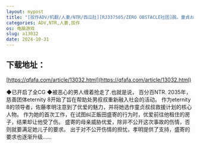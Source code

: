```yaml
---
layout: mypost
title: "[拔作ADV/机翻/人妻/NTR/西瓜肚][RJ337505/ZERO OBSTACLE社团]脱。童貞おじさん支援計画 ～無敵の人に愛妻をNTRれまして～[Ver1.0][PC/3G]"
categories: ADV,NTR,人妻,拔作
os: 电脑游戏
slug: a13032
date: 2024-10-31
---
```


## 下载地址：

[https://qfafa.com/article/13032.html](https://qfafa.com/article/13032.html)

◆已开启了全CG
◆被恶心的男人缠着抢走了.也就是说， 百分百NTR.
2035年，慈善团体eternity 8开始了旨在帮助处男叔叔重新融入社会的活动。
作为eternity 8的领导者，佐藤孝明注意到了优爱的魅力，并将她选作童贞叔叔救援计划的核心人物。
作为她的首次工作，在试图纠正飯田盛寄的行为时，优爱前往他租住的房子，结果却让他受了伤。
盛寄的母亲威胁优爱，除非不公开这次事故的伤情，否则就要满足她儿子的要求。
出于对不公开伤情的担忧，孝明提供了支持，盛寄的要求也逐渐升级……
